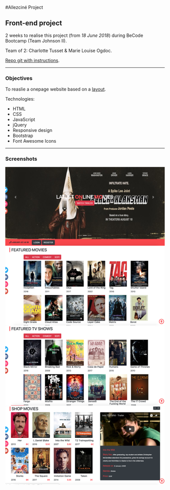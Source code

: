 #Allezciné Project

## Front-end project

2 weeks to realise this project (from *18 June 2018*) during BeCode Bootcamp (Team Johnson II).  

Team of 2: Charlotte Tusset & Marie Louise Ogdoc. 

[Repo git with instructions](https://github.com/becodeorg/Johnson2/tree/master/projets/AllezCine). 

--- 

### Objectives

To reaslie a onepage website based on a [layout](https://github.com/becodeorg/Johnson2/blob/master/projets/AllezCine/layout-one-v2.jpg).  

Technologies:
* HTML
* CSS
* JavaScript
* jQuery
* Responsive design
* Bootstrap
* Font Awesome Icons 

---

### Screenshots 

![Screenshot header](img/screenshots/screenshot1.png)  
![Screenshot movies](img/screenshots/screenshot2.png)  
![Screenshot tvshows](img/screenshots/screenshot3.png)     
![Screenshot shop](img/screenshots/screenshot4.png)  